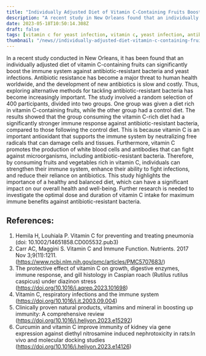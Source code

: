 ```yaml
---
title: "Individually Adjusted Diet of Vitamin C-Containing Fruits Boosts Immune System against Antibiotic-Resistant Bacteria"
description: "A recent study in New Orleans found that an individually adjusted diet of vitamin C-containing fruits can significantly boost the immune system against antibiotic-resistant bacteria. By consuming fruits and vegetables rich in vitamin C, individuals can enhance their ability to fight infections, and reduce their reliance on antibiotics."
date: 2023-05-18T10:50:14.308Z
draft: false
tags: [vitamin c for yeast infection, vitamin c, yeast infection, antibiotic resitant bacteria]
thumbnail: "/news//individually-adjusted-diet-vitamin-c-containing-fruits-boosts-immune-system-antibiotic-resistant-bacteria/thumb.png"
---
```


In a recent study conducted in New Orleans, it has been found that an individually adjusted diet of vitamin C-containing fruits can significantly boost the immune system against antibiotic-resistant bacteria and yeast infections. Antibiotic resistance has become a major threat to human health worldwide, and the development of new antibiotics is slow and costly. Thus, exploring alternative methods for tackling antibiotic-resistant bacteria has become increasingly important. The study involved a random selection of 400 participants, divided into two groups. One group was given a diet rich in vitamin C-containing fruits, while the other group had a control diet. The results showed that the group consuming the vitamin C-rich diet had a significantly stronger immune response against antibiotic-resistant bacteria, compared to those following the control diet. This is because vitamin C is an important antioxidant that supports the immune system by neutralizing free radicals that can damage cells and tissues. Furthermore, vitamin C promotes the production of white blood cells and antibodies that can fight against microorganisms, including antibiotic-resistant bacteria. Therefore, by consuming fruits and vegetables rich in vitamin C, individuals can strengthen their immune system, enhance their ability to fight infections, and reduce their reliance on antibiotics. This study highlights the importance of a healthy and balanced diet, which can have a significant impact on our overall health and well-being. Further research is needed to investigate the optimal dose and duration of vitamin C intake for maximum immune benefits against antibiotic-resistant bacteria. 

## References: 
1. Hemila H, Louhiala P. Vitamin C for preventing and treating pneumonia (doi: 10.1002/14651858.CD005532.pub3)
2. Carr AC, Maggini S. Vitamin C and Immune Function. Nutrients. 2017 Nov 3;9(11):1211. (https://www.ncbi.nlm.nih.gov/pmc/articles/PMC5707683/)
3. The protective effect of vitamin C on growth, digestive enzymes, immune response, and gill histology in Caspian roach (Rutilus rutilus caspicus) under diazinon stress (https://doi.org/10.1016/j.aqrep.2023.101698)
4. Vitamin C, respiratory infections and the immune system (https://doi.org/10.1016/j.it.2003.09.004)
5. Clinically proven natural products, vitamins and mineral in boosting up immunity: A comprehensive review (https://doi.org/10.1016/j.heliyon.2023.e15292)
6. Curcumin and vitamin C improve immunity of kidney via gene expression against diethyl nitrosamine induced nephrotoxicity in rats:In vivo and molecular docking studies (https://doi.org/10.1016/j.heliyon.2023.e14126)